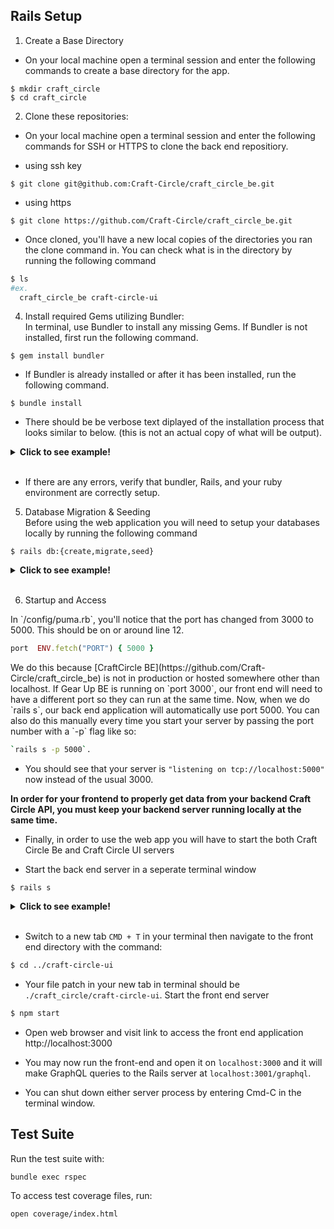 ## **Rails Setup**
1. Create a Base Directory
* On your local machine open a terminal session and enter the following commands to create a base directory for the app.

```shell
$ mkdir craft_circle
$ cd craft_circle
```

2. Clone these repositories:
* On your local machine open a terminal session and enter the following commands for SSH or HTTPS to clone the back end repositiory.

- using ssh key <br>
```shell
$ git clone git@github.com:Craft-Circle/craft_circle_be.git
```

- using https <br>
```shell
$ git clone https://github.com/Craft-Circle/craft_circle_be.git
```

* Once cloned, you'll have a new local copies of the directories you ran the clone command in. You can check what is in the directory by running the following command<br>

```sh
$ ls
#ex.
  craft_circle_be craft-circle-ui
```

4. Install required Gems utilizing Bundler: <br>
In terminal, use Bundler to install any missing Gems. If Bundler is not installed, first run the following command.

```shell
$ gem install bundler
```

* If Bundler is already installed or after it has been installed, run the following command.

```shell
$ bundle install
```

* There should be be verbose text diplayed of the installation process that looks similar to below. (this is not an actual copy of what will be output).
<details>
<summary><b>Click to see example!</b></summary>
<p>

```shell
$ bundle install
Fetching gem metadata from https://rubygems.org/...........
Fetching gem metadata from https://rubygems.org/.
Resolving dependencies...
Using rake 13.0.6
Using concurrent-ruby 1.1.10
...
...
...
Using simplecov_json_formatter 0.1.4
Using simplecov 0.21.2
Using spring 2.1.1
Using spring-watcher-listen 2.0.1
Using standard 1.12.1
Bundle complete! 23 Gemfile dependencies, 94 gems now installed.
Use `bundle info [gemname]` to see where a bundled gem is installed.
```

</p>
</details></br>

* If there are any errors, verify that bundler, Rails, and your ruby environment are correctly setup.

5. Database Migration & Seeding<br>
Before using the web application you will need to setup your databases locally by running the following command

```shell
$ rails db:{create,migrate,seed}
```

<details>
<summary><b>Click to see example!</b></summary>
<p>

```shell
Created database 'craft_circle_be_development'
Created database 'craft_circle_be_test'
== 20220708032148 CreateUsers: migrating ======================================
-- create_table(:users)
   -> 0.0066s
== 20220708032148 CreateUsers: migrated (0.0067s) =============================

== 20220708032537 CreateItems: migrating ======================================
-- create_table(:items)
   -> 0.0110s
== 20220708032537 CreateItems: migrated (0.0110s) =============================
```

</p>
</details></br>

6. Startup and Access<br>
<p>
  In `/config/puma.rb`, you'll notice that the port has changed from 3000 to 5000. This should be on or around line 12.
</p>

```ruby
port  ENV.fetch("PORT") { 5000 }
```

<p>
  We do this because [CraftCircle BE](https://github.com/Craft-Circle/craft_circle_be) is not in production or hosted somewhere other than localhost. If Gear Up BE is running on `port 3000`, our front end will need to have a different port so they can run at the same time. Now, when we do `rails s`, our back end application will automatically use port 5000. You can also do this manually every time you start your server by passing the port number with a `-p` flag like so:
</p>

```sh
`rails s -p 5000`.
```

* You should see that your server is `"listening on tcp://localhost:5000"` now instead of the usual 3000.


**In order for your frontend to properly get data from your backend Craft Circle API, you must keep your backend server running locally at the same time.**

* Finally, in order to use the web app you will have to start the both Craft Circle Be and Craft Circle UI servers
- Start the back end server in a seperate terminal window

```shell
$ rails s
```

<details>
<summary><b>Click to see example!</b></summary>
<p>

```shell
=> Booting Puma
=> Rails 5.2.8 application starting in development
=> Run `rails server -h` for more startup options
Puma starting in single mode...
* Version 3.12.6 (ruby 2.7.2-p137), codename: Llamas in Pajamas
* Min threads: 5, max threads: 5
* Environment: development
* Listening on tcp://localhost:5000
Use Ctrl-C to stop
```

</p>
</details></br>


* Switch to a new tab `CMD + T` in your terminal then navigate to the front end directory with the command:

```sh
$ cd ../craft-circle-ui
```

* Your file patch in your new tab in terminal should be `./craft_circle/craft-circle-ui`. Start the front end server

```sh
$ npm start
```

* Open web browser and visit link to access the front end application
    http://localhost:3000

* You may now run the front-end and open it on `localhost:3000` and it will make GraphQL queries to the Rails server at `localhost:3001/graphql`.

* You can shut down either server process by entering Cmd-C in the terminal window.

## Test Suite
Run the test suite with:
```
bundle exec rspec
```

To access test coverage files, run:
```
open coverage/index.html
```
